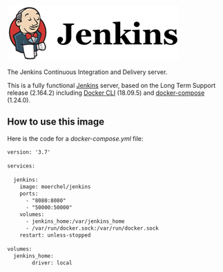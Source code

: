 ![Jenkins](https://raw.githubusercontent.com/docker-library/docs/3ab4dafb41dd0e959ff9322b3c50af2519af6d85/jenkins/logo.png)

The Jenkins Continuous Integration and Delivery server.

This is a fully functional [Jenkins](http://jenkins.io/) server, based on the Long Term Support release (2.164.2) including [Docker CLI](https://download.docker.com/linux/static/stable/x86_64/) (18.09.5) and [docker-compose](https://github.com/docker/compose/releases) (1.24.0).

## How to use this image
Here is the code for a *docker-compose.yml* file:

~~~~
version: '3.7'

services:

  jenkins:
    image: moerchel/jenkins
    ports:
      - "8080:8080"
      - "50000:50000"
    volumes:
      - jenkins_home:/var/jenkins_home
      - /var/run/docker.sock:/var/run/docker.sock
    restart: unless-stopped

volumes:
  jenkins_home:
        driver: local
~~~~
